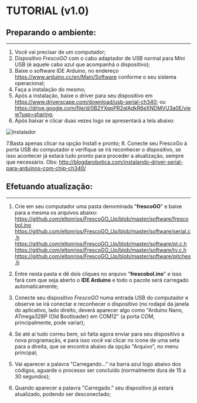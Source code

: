 #  TUTORIAL (v1.0)
## Preparando o ambiente:
---------------------------------------------------------------------
1. Você vai precisar de um computador;
2. Dispositivo *FrescoGO* com o cabo adaptador de USB normal para Mini USB (é aquele cabo azul que acompanhá o dispositivo);
3. Baixe o software IDE Arduino, no endereço https://www.arduino.cc/en/Main/Software conforme o seu sistema operacional;
4. Faça a instalação do mesmo;
5. Após a instalação, baixe o driver para seu dispositivo em
https://www.driverscape.com/download/usb-serial-ch340; ou https://drive.google.com/file/d/0B2YXepPR2qlAdkR6eXNDMVU3a0E/view?usp=sharing;
6. Após baixar e clicar duas vezes logo se apresentará a tela abaixo:

![Instalador](http://i1.wp.com/blogdarobotica.com/wp-content/uploads/2016/05/executavel.png "Setup")

7.Basta apenas clicar na opção Install e pronto;
8. Conecte seu FrescoGo à porta USB do computador e verifique se irá reconhecer o dispositivo, se isso acontecer já estará tudo pronto para proceder a atualização, sempre que necessário.
Obs: http://blogdarobotica.com/instalando-driver-serial-para-arduinos-com-chip-ch340/

## Efetuando atualização:
---------------------------------------------------------------------
1. Crie em seu computador uma pasta denominada "**frescoGO**" e baixe para a mesma os arquivos abaixo:
<https://github.com/eltonrios/FrescoGO_Up/blob/master/software/frescobol.ino>
<https://github.com/eltonrios/FrescoGO_Up/blob/master/software/serial.c.h> 
<https://github.com/eltonrios/FrescoGO_Up/blob/master/software/pt.c.h> 
<https://github.com/eltonrios/FrescoGO_Up/blob/master/software/tv.c.h> 
<https://github.com/eltonrios/FrescoGO_Up/blob/master/software/pitches.h> 
 
2. Entre nesta pasta e dê dois cliques no arquivo "**frescobol.ino**" e isso fará com que seja aberto o **IDE Arduino** e todo o pacote será carregado automaticamente;
3. Conecte seu dispositivo *FrescoGO* numa entrada USB do computador e observe se irá conectar e reconhecer o dispositivo (no rodapé da janela do aplicativo, lado direito, deverá aparecer algo como "Arduino Nano, ATmega328P (Old Bootloader) em COM12" (a porta COM, principalmente, pode variar);
4. Se até aí tudo correu bem, só falta agora enviar para seu dispositivo a nova programação, e para isso você vai clicar no icone de uma seta para a direita, que se encontra abaixo da opção "Arquivo", no menu principal;
5. Vai aparecer a palavra "Carregando..." na barra azul logo abaixo dos códigos, aguarde o processo ser concluído (normalmente dura de 15 a 30 segundos); 
6. Quando aparecer a palavra "Carregado." seu dispositivo já estará atualizado, podendo ser desconectado;

